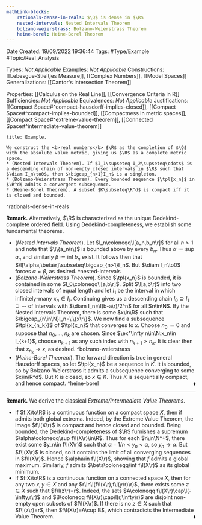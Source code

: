 ```yaml
---
mathLink-blocks:
    rationals-dense-in-reals: $\Q$ is dense in $\R$
    nested-intervals: Nested Intervals Theorem
    bolzano-weierstrass: Bolzano-Weierstrass Theorem
    heine-borel: Heine-Borel Theorem
---
```


<div class="topSpace"></div>

Date Created: 19/09/2022 19:36:44
Tags: #Type/Example #Topic/Real_Analysis

Types: <i>Not Applicable</i>
Examples: <i>Not Applicable</i>
Constructions: [[Lebesgue-Stieltjes Measure]], [[Complex Numbers]], [[Model Spaces]]
Generalizations: [[Cantor's Intersection Theorem]]

Properties: [[Calculus on the Real Line]], [[Convergence Criteria in R]]
Sufficiencies: <i>Not Applicable</i>
Equivalences: <i>Not Applicable</i>
Justifications: [[Compact Space#^compact-hausdorff-implies-closed]], [[Compact Space#^compact-implies-bounded]], [[Compactness in metric spaces]], [[Compact Space#^extreme-value-theorem]], [[Connected Space#^intermediate-value-theorem]]

``` ad-Example
title: Example.

We construct the <b>real numbers</b> $\R$ as the completion of $\Q$ with the absolute value metric, giving us $\R$ as a complete metric space.
* (Nested Intervals Theorem). If $I_1\supseteq I_2\supseteq\cdots$ is a descending chain of non-empty closed intervals in $\R$ such that $\diam I_n\to0$, then $\bigcap_{n>1}I_n$ is a singleton.
* (Bolzano-Weierstrass Theorem). Every bounded sequence $\tpl{x_n}$ in $\R^d$ admits a convergent subsequence.
* (Heine-Borel Theorem). A subset $K\subseteq\R^d$ is compact iff it is closed and bounded.

```
^rationals-dense-in-reals

<b>Remark.</b> Alternatively, $\R$ is characterized as the unique Dedekind-complete ordered field. Using Dedekind-completeness, we establish some fundamental theorems.
* (<i>Nested Intervals Theorem</i>). Let $I_n\coloneqq\l[a_n,b_n\r]$ for all $n>1$ and note that $\l\{a_n\r\}$ is bounded above by every $b_n$. Thus $\alpha\coloneqq\sup a_n$ and similarly $\beta\coloneqq\inf b_n$ exist. It follows then that $\l[\alpha,\beta\r]\subseteq\bigcap_{n>1}I_n$. But $\diam I_n\to0$ forces $\alpha=\beta$, as desired. ^nested-intervals
* (<i>Bolzano-Weierstrass Theorem</i>). Since $\tpl{x_n}$ is bounded, it is contained in some $I_0\coloneqq\l[a,b\r]$. Split $\l[a,b\r]$ into two closed intervals of equal length and let $I_1$ be the interval in which infinitely-many $x_n\in I_1$. Continuing gives us a descending chain $I_0\supseteq I_1\supseteq\cdots$ of intervals with $\diam I_n=\l(b-a\r)/2^n$ for all $n\in\N$. By the Nested Intervals Theorem, there is some $x\in\R$ such that $\bigcap_{n\in\N}I_n=\l\{x\r\}$. We now find a subsequence $\tpl{x_{n_k}}$ of $\tpl{x_n}$ that converges to $x$. Choose $n_0\coloneqq0$ and suppose that $n_0,\dots,n_k$ are chosen. Since $\ex^\infty n\in\N:x_n\in I_{k+1}$, choose $n_{k+1}$ as any such index with $n_{k+1}>n_k$. It is clear then that $x_{n_k}\to x$, as desired. ^bolzano-weierstrass
* (<i>Heine-Borel Theorem</i>). The forward direction is true in general Hausdorff spaces, so let $\tpl{x_n}$ be a sequence in $K$. It is bounded, so by Bolzano-Weierstrass it admits a subsequence converging to some $x\in\R^d$. But $K$ is closed, so $x\in K$. Thus $K$ is sequentially compact, and hence compact.<span style="float:right;">$\blacklozenge$</span> ^heine-borel

---

<b>Remark.</b> We derive the classical <i>Extreme/Intermediate Value Theorems</i>.
* If $f:X\to\R$ is a continuous function on a compact space $X$, then if admits both global extrema. Indeed, by the Extreme Value Theorem, the image $f\l(X\r)$ is compact and hence closed and bounded. Being bounded, the Dedekind-completeness of $\R$ furnishes a supremum $\alpha\coloneqq\sup f\l(X\r)\in\R$. Thus for each $n\in\N^+$, there exist some $y_n\in f\l(X\r)$ such that $\alpha-1/n<y_n<\alpha$, so $y_n\to\alpha$. But $f\l(X\r)$ is closed, so it contains the limit of all converging sequences in $f\l(X\r)$. Hence $\alpha\in f\l(X\r)$, showing that $f$ admits a global maximum. Similarly, $f$ admits $\beta\coloneqq\inf f\l(X\r)$ as its global minimum.
* If $f:X\to\R$ is a continuous function on a connected space $X$, then for any two $x,y\in X$ and any $r\in\l(f\l(x\r),f\l(y\r)\r)$, there exists some $z\in X$ such that $f\l(z\r)=r$. Indeed, the sets $A\coloneqq f\l(X\r)\cap\l(-\infty,r\r)$ and $B\coloneqq f\l(X\r)\cap\l(r,\infty\r)$ are disjoint non-empty open subsets of $f\l(X\r)$. If there is no $z\in X$ such that $f\l(z\r)=r$, then $f\l(X\r)=A\cup B$, which contradicts the Intermediate Value Theorem.<span style="float:right;">$\blacklozenge$</span>
